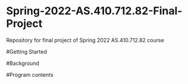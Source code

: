 # Spring-2022-AS.410.712.82-Final-Project
Repository for final project of Spring 2022 AS.410.712.82 course

#Getting Started


#Background

#Program contents
